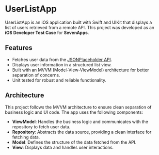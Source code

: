 # UserListApp

UserListApp is an iOS application built with Swift and UIKit that displays a list of users retrieved from a remote API. This project was developed as an **iOS Developer Test Case** for **SevenApps**.

## Features

- Fetches user data from the [JSONPlaceholder API](https://jsonplaceholder.typicode.com/).
- Displays user information in a structured list view.
- Built with an MVVM (Model-View-ViewModel) architecture for better separation of concerns.
- Unit tested for robust and reliable functionality.

## Architecture

This project follows the MVVM architecture to ensure clean separation of business logic and UI code. The app uses the following components:

- **ViewModel**: Handles the business logic and communicates with the repository to fetch user data.
- **Repository**: Abstracts the data source, providing a clean interface for fetching data.
- **Model**: Defines the structure of the data fetched from the API.
- **View**: Displays data and handles user interactions.
